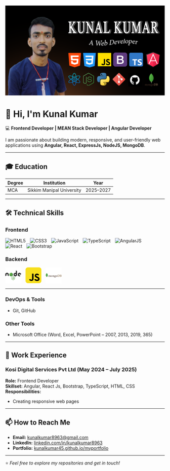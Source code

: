 ![Header](./img/Banner.png)

# 👋 Hi, I'm Kunal Kumar

💻 **Frontend Developer | MEAN Stack Developer | Angular Developer**

I am passionate about building modern, responsive, and user-friendly web applications using **Angular, React, ExpressJs, NodeJS, MongoDB**.

---

## 🎓 Education

| Degree | Institution               | Year      |
| ------ | ------------------------- | --------- |
| MCA    | Sikkim Manipal University | 2025–2027 |

---

## 🛠️ Technical Skills

<link rel="stylesheet" href="./css/style.css">

<div class="skills-container">

  <!-- Frontend Skills -->
  <div class="skills-section">
    <h3>Frontend</h3>
    <div class="skills-grid">
      <img src="https://cdn.jsdelivr.net/gh/devicons/devicon/icons/html5/html5-original.svg" alt="HTML5" width="50" style="margin-right: 10px;"/>
      <img src="https://cdn.jsdelivr.net/gh/devicons/devicon/icons/css3/css3-original.svg" alt="CSS3" width="50" style="margin-right: 10px;"/>
      <img src="https://cdn.jsdelivr.net/gh/devicons/devicon/icons/javascript/javascript-original.svg" alt="JavaScript" width="50" style="margin-right: 10px;"/>
      <img src="https://cdn.jsdelivr.net/gh/devicons/devicon/icons/typescript/typescript-original.svg" alt="TypeScript" width="50" style="margin-right: 10px;"/>
      <img src="https://cdn.jsdelivr.net/gh/devicons/devicon/icons/angularjs/angularjs-original.svg" alt="AngularJS" width="50" style="margin-right: 10px;"/>
      <img src="https://cdn.jsdelivr.net/gh/devicons/devicon/icons/react/react-original.svg" alt="React" width="50"  style="margin-right: 10px;"/>
      <img src="https://cdn.jsdelivr.net/gh/devicons/devicon/icons/bootstrap/bootstrap-original.svg" alt="Bootstrap" width="50" style="margin-right: 10px;"/>
    </div>
  </div>

  <!-- Backend Skills -->
  <div class="skills-section">
    <h3>Backend</h3>
    <div class="skills-grid">
      <img src="./img/nodejs.svg" alt="NodeJS" width="50" style="margin-right: 10px;"/>
      <img src="./img/javascript.svg" alt="JavaScript" width="50" style="margin-right: 10px;"/>
      <img src="./img/mongodb.svg" alt="MongoDB" width="50" style="margin-right: 10px;"/>
    </div>
  </div>

</div>

---

### **DevOps & Tools**

- Git, GitHub

### **Other Tools**

- Microsoft Office (Word, Excel, PowerPoint – 2007, 2013, 2019, 365)

---

## 💼 Work Experience

### **Kosi Digital Services Pvt Ltd (May 2024 – July 2025)**

**Role:** Frontend Developer  
**Skillset:** Angular, React Js, Bootstrap, TypeScript, HTML, CSS  
**Responsibilities:**

- Creating responsive web pages

---

## 📫 How to Reach Me

- **Email:** [kunalkumar8963@gmail.com](mailto:kunalkumar8963@gmail.com)
- **LinkedIn:** [linkedin.com/in/kunalkumar8963](https://www.linkedin.com/in/kunalkumar8963/)
- **Portfolio:** [kunalkumar45.github.io/myportfolio](https://kunalkumar45.github.io/myportfolio)

---

⭐ _Feel free to explore my repositories and get in touch!_
